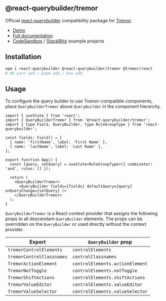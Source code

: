 ## @react-querybuilder/tremor

Official [react-querybuilder](https://npmjs.com/package/react-querybuilder) compatibility package for [Tremor](https://www.tremor.so/).

- [Demo](https://react-querybuilder.js.org/demo/tremor)
- [Full documentation](https://react-querybuilder.js.org/)
- [CodeSandbox](https://react-querybuilder.js.org/sandbox?t=tremor) / [StackBlitz](https://react-querybuilder.js.org/sandbox?p=stackblitz&t=tremor) example projects

## Installation

```bash
npm i react-querybuilder @react-querybuilder/tremor @tremor/react
# OR yarn add / pnpm add / bun add
```

## Usage

To configure the query builder to use Tremor-compatible components, place `QueryBuilderTremor` above `QueryBuilder` in the component hierarchy.

```tsx
import { useState } from 'react';
import { QueryBuilderTremor } from '@react-querybuilder/tremor';
import { type Field, QueryBuilder, type RuleGroupType } from 'react-querybuilder';

const fields: Field[] = [
  { name: 'firstName', label: 'First Name' },
  { name: 'lastName', label: 'Last Name' },
];

export function App() {
  const [query, setQuery] = useState<RuleGroupType>({ combinator: 'and', rules: [] });

  return (
    <QueryBuilderTremor>
      <QueryBuilder fields={fields} defaultQuery={query} onQueryChange={setQuery} />
    </QueryBuilderTremor>
  );
}
```

`QueryBuilderTremor` is a React context provider that assigns the following props to all descendant `QueryBuilder` elements. The props can be overridden on the `QueryBuilder` or used directly without the context provider.

| Export                    | `QueryBuilder` prop             |
| ------------------------- | ------------------------------- |
| `tremorControlElements`   | `controlElements`               |
| `tremorControlClassnames` | `controlClassnames`             |
| `TremorActionElement`     | `controlElements.actionElement` |
| `TremorNotToggle`         | `controlElements.notToggle`     |
| `TremorShiftActions`      | `controlElements.shiftActions`  |
| `TremorValueEditor`       | `controlElements.valueEditor`   |
| `TremorValueSelector`     | `controlElements.valueSelector` |
